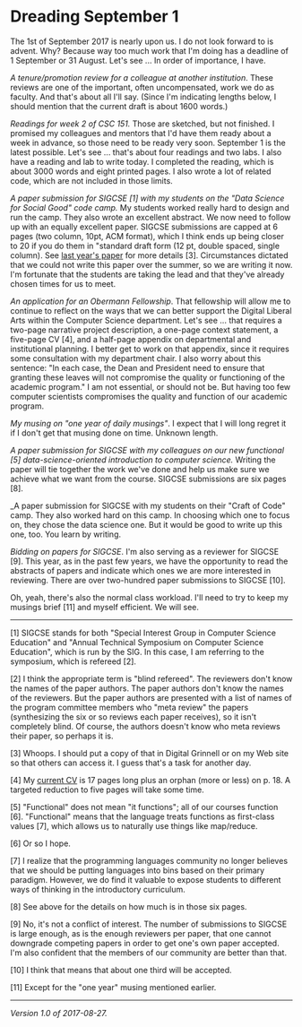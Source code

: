 Dreading September 1
====================

The 1st of September 2017 is nearly upon us.  I do not look forward to
is advent.  Why?  Because way too much work that I'm doing has a deadline
of 1 September or 31 August.  Let's see ... In order of importance, I
have.

_A tenure/promotion review for a colleague at another institution_.
These reviews are one of the important, often uncompensated, work we do
as faculty.  And that's about all I'll say.  (Since I'm indicating lengths
below, I should mention that the current draft is about 1600 words.)

_Readings for week 2 of CSC 151._  Those are sketched, but not finished.
I promised my colleagues and mentors that I'd have them ready about a
week in advance, so those need to be ready very soon.  September 1 is the
latest possible.  Let's see ... that's about four readings and two labs.
I also have a reading and lab to write today.  I completed the reading,
which is about 3000 words and eight printed pages.  I also wrote a lot
of related code, which are not included in those limits.

_A paper submission for SIGCSE [1] with my students on the "Data Science
for Social Good" code camp._  My students worked really hard to design
and run the camp.  They also wrote an excellent abstract.  We now need
to follow up with an equally excellent paper.  SIGCSE submissions are
capped at 6 pages (two column, 10pt, ACM format), which I think ends
up being closer to 20 if you do them in "standard draft form (12 pt,
double spaced, single column).  See [last year's paper](http://dl.acm.org/citation.cfm?id=3017795&CFID=977541732&CFTOKEN=81497281) for more details [3].
Circumstances dictated that we could not write this paper over the summer,
so we are writing it now.  I'm fortunate that the students are taking
the lead and that they've already chosen times for us to meet.

_An application for an Obermann Fellowship_.  That fellowship will allow
me to continue to reflect on the ways that we can better support the
Digital Liberal Arts within the Computer Science department.  Let's see
... that requires a two-page narrative project description, a one-page
context statement, a five-page CV [4], and a half-page appendix on
departmental and institutional planning.  I better get to work on that
appendix, since it requires some consultation with my department chair. I
also worry about this sentence: "In each case, the Dean and President
need to ensure that granting these leaves will not compromise the quality
or functioning of the academic program."  I am not essential, or should
not be.  But having too few computer scientists compromises the quality
and function of our academic program.

_My musing on "one year of daily musings"_.  I expect that I will long
regret it if I don't get that musing done on time.  Unknown length.

_A paper submission for SIGCSE with my colleagues on our new functional
[5] data-science-oriented introduction to computer science._  Writing
the paper will tie together the work we've done and help us make sure
we achieve what we want from the course.  SIGCSE submissions are
six pages [8].

_A paper submission for SIGCSE with my students on their "Craft of Code"
camp.  They also worked hard on this camp.  In choosing which one to
focus on, they chose the data science one.  But it would be good to 
write up this one, too.  You learn by writing.  

_Bidding on papers for SIGCSE_.  I'm also serving as a reviewer for SIGCSE
[9].  This year, as in the past few years, we have the opportunity to read
the abstracts of papers and indicate which ones we are more interested
in reviewing.  There are over two-hundred paper submissions to SIGCSE [10].

Oh, yeah, there's also the normal class workload.  I'll need to try to keep
my musings brief [11] and myself efficient.  We will see.

---

[1] SIGCSE stands for both "Special Interest Group in Computer Science
Education" and "Annual Technical Symposium on Computer Science Education",
which is run by the SIG.  In this case, I am referring to the symposium,
which is refereed [2].

[2] I think the appropriate term is "blind refereed". The reviewers don't
know the names of the paper authors.  The paper authors don't know the
names of the reviewers.  But the paper authors are presented with a list
of names of the program committee members who "meta review" the papers
(synthesizing the six or so reviews each paper receives), so it 
isn't completely blind.  Of course, the authors doesn't know who meta
reviews their paper, so perhaps it is.

[3] Whoops.  I should put a copy of that in Digital Grinnell or on my
Web site so that others can access it.  I guess that's a task for another
day.

[4] My [current
CV](http://www.cs.grinnell.edu/~rebelsky/CV/rebelsky-cv-full.pdf) is 17
pages long plus an orphan (more or less) on p. 18.  A targeted reduction
to five pages will take some time.

[5] "Functional" does not mean "it functions"; all of our courses function
[6].  "Functional" means that the language treats functions as first-class
values [7], which allows us to naturally use things like map/reduce.

[6] Or so I hope.

[7] I realize that the programming languages community no longer believes
that we should be putting languages into bins based on their primary
paradigm.  However, we do find it valuable to expose students to 
different ways of thinking in the introductory curriculum.

[8] See above for the details on how much is in those six pages.

[9] No, it's not a conflict of interest.  The number of submissions
to SIGCSE is large enough, as is the enough reviewers per paper, that
one cannot downgrade competing papers in order to get one's own
paper accepted.  I'm also confident that the members of our community
are better than that.

[10] I think that means that about one third will be accepted.

[11] Except for the "one year" musing mentioned earlier.

---

*Version 1.0 of 2017-08-27.*

